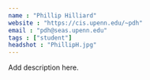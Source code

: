 ```yaml
---
name : "Phillip Hilliard"
website : "https://cis.upenn.edu/~pdh"
email : "pdh@seas.upenn.edu"
tags : ["student"]
headshot : "PhillipH.jpg"
---
```

Add description here.
